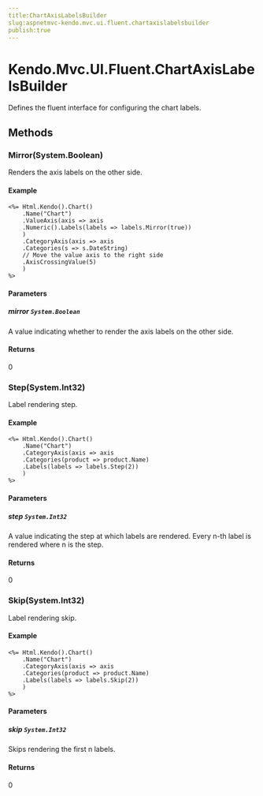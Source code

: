 ```yaml
---
title:ChartAxisLabelsBuilder
slug:aspnetmvc-kendo.mvc.ui.fluent.chartaxislabelsbuilder
publish:true
---
```


# Kendo.Mvc.UI.Fluent.ChartAxisLabelsBuilder
Defines the fluent interface for configuring the chart labels.



## Methods

### Mirror(System.Boolean)
Renders the axis labels on the other side.

#### Example

    <%= Html.Kendo().Chart()
        .Name("Chart")
        .ValueAxis(axis => axis
        .Numeric().Labels(labels => labels.Mirror(true))
        )
        .CategoryAxis(axis => axis
        .Categories(s => s.DateString)
        // Move the value axis to the right side
        .AxisCrossingValue(5)
        )
    %>
        


#### Parameters

##### mirror `System.Boolean`
A value indicating whether to render the axis labels on the other side.



#### Returns
0


### Step(System.Int32)
Label rendering step.

#### Example

    <%= Html.Kendo().Chart()
        .Name("Chart")
        .CategoryAxis(axis => axis
        .Categories(product => product.Name)
        .Labels(labels => labels.Step(2))
        )
    %>
        


#### Parameters

##### step `System.Int32`
A value indicating the step at which labels are rendered.
            Every n-th label is rendered where n is the step.



#### Returns
0


### Skip(System.Int32)
Label rendering skip.

#### Example

    <%= Html.Kendo().Chart()
        .Name("Chart")
        .CategoryAxis(axis => axis
        .Categories(product => product.Name)
        .Labels(labels => labels.Skip(2))
        )
    %>
        


#### Parameters

##### skip `System.Int32`
Skips rendering the first n labels.



#### Returns
0



